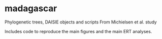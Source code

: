 # madagascar
Phylogenetic trees, DAISIE objects and scripts
From Michielsen et al. study

Includes code to reproduce the main figures and 
the main ERT analyses.
